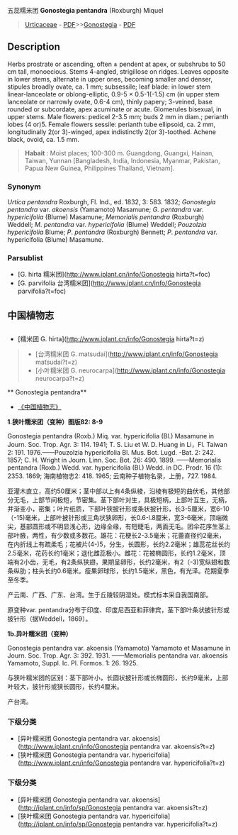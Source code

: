 五蕊糯米团 **Gonostegia pentandra** (Roxburgh) Miquel

> [Urticaceae](http://www.iplant.cn/info/Urticaceae?t=foc) - [PDF](http://www.iplant.cn/foc/pdf/Urticaceae.pdf)>>[Gonostegia](http://www.iplant.cn/info/Gonostegia?t=foc) - [PDF](http://www.iplant.cn/foc/pdf/Gonostegia.pdf)

## Description

Herbs prostrate or ascending, often ± pendent at apex, or subshrubs to 50 cm tall, monoecious. Stems 4-angled, strigillose on ridges. Leaves opposite in lower stems, alternate in upper ones, becoming smaller and denser, stipules broadly ovate, ca. 1 mm; subsessile; leaf blade: in lower stem linear-lanceolate or oblong-elliptic, 0.9-5 × 0.5-1(-1.5) cm (in upper stem lanceolate or narrowly ovate, 0.6-4 cm), thinly papery; 3-veined, base rounded or subcordate, apex acuminate or acute. Glomerules bisexual, in upper stems. Male flowers: pedicel 2-3.5 mm; buds 2 mm in diam.; perianth lobes (4 or)5. Female flowers sessile: perianth tube ellipsoid, ca. 2 mm, longitudinally 2(or 3)-winged, apex indistinctly 2(or 3)-toothed. Achene black, ovoid, ca. 1.5 mm.

> **Habait** : 
> Moist places; 100-300 m. Guangdong, Guangxi, Hainan, Taiwan, Yunnan [Bangladesh, India, Indonesia, Myanmar, Pakistan, Papua New Guinea, Philippines Thailand, Vietnam].

### Synonym
*Urtica* *pentandra* Roxburgh, Fl. Ind., ed. 1832, 3: 583. 1832; *Gonostegia* *pentandra* var. *akoensis* (Yamamoto) Masamune; *G*. *pentandra* var. *hypericifolia* (Blume) Masamune; *Memorialis* *pentandra* (Roxburgh) Weddell; *M*. *pentandra* var. *hypericifolia* (Blume) Weddell; *Pouzolzia* *hypericifolia* Blume; *P*. *pentandra* (Roxburgh) Bennett; *P*. *pentandra* var. hypericifolia (Blume) Masamune.

### Parsublist

* [G.  hirta  糯米团](http://www.iplant.cn/info/Gonostegia hirta?t=foc)
* [G.  parvifolia  台湾糯米团](http://www.iplant.cn/info/Gonostegia parvifolia?t=foc)

## 中国植物志

## 
* [糯米团  G.  hirta](http://www.iplant.cn/info/Gonostegia hirta?t=z)
> * [台湾糯米团  G.  matsudai](http://www.iplant.cn/info/Gonostegia matsudai?t=z)
> * [小叶糯米团  G.  neurocarpa](http://www.iplant.cn/info/Gonostegia neurocarpa?t=z)

** Gonostegia pentandra**

* [《中国植物志》](http://www.iplant.cn/frps)

**1.狭叶糯米团（变种）图版82: 8-9**

Gonostegia pentandra (Roxb.) Miq. var. hypericifolia (Bl.) Masamune in Journ. Soc. Trop. Agr. 3: 114. 1941; T. S. Liu et W. D. Huang in Li，Fl. Taiwan 2: 191. 1976.——Pouzolzia hypericifolia Bl. Mus. Bot. Lugd. -Bat. 2: 242. 1857; C. H. Wright in Journ. Linn. Soc. Bot. 26: 490. 1899. ——Memorialis pentandra (Roxb.) Wedd. var. hypericifolia (Bl.) Wedd. in DC. Prodr. 16 (1): 2353. 1869; 海南植物志2: 418. 1965; 云南种子植物名录，上册，727. 1984.

亚灌木直立，高约50厘米；茎中部以上有4条纵棱，沿棱有极短的曲伏毛，其他部分无毛，上部节间极短，节密集。茎下部叶对生，具极短柄，上部叶互生，无柄，并渐变小，密集；叶片纸质，下部叶狭披针形或条状披针形，长3-5厘米，宽6-10（-15)毫米，上部叶披针形或三角状狭卵形，长0.6-l.8厘米，宽3-6毫米，顶端微尖，基部圆形或不明显浅心形，边缘全缘，有短睫毛，两面无毛。团伞花序生茎上部叶腋，两性，有少数或多数花。雄花：花梗长2-3.5毫米；花蕾直径约2毫米，在内折线上有疏柔毛；花被片(4-)5，分生，长圆形，长约2.2毫米；雄蕊花丝长约2.5毫米，花药长约1毫米；退化雌蕊极小。雌花：花被椭圆形，长约1.2毫米，顶端有2小齿，无毛，有2条纵狭翅，果期呈卵形，长约2毫米，有2（-3)宽纵翅和数条纵肋；柱头长约0.6毫米。瘦果卵球形，长约1.5毫米，黑色，有光泽。花期夏季至冬季。

产云南、广西、广东、台湾。生于丘陵较阴湿处。模式标本采自我国南部。

原变种var. pentandra分布于印度、印度尼西亚和菲律宾，茎下部叶条状披针形或披针形（据Weddell，1869）。

**1b.异叶糯米团（变种）**

Gonostegia pentandra var. akoensis (Yamamoto) Yamamoto et Masamune in Journ. Soc. Trop. Agr. 3: 392. 1931. ——Memorialis pentandra var. akoensis Yamamoto, Suppl. Ic. Pl. Formos. 1: 26. 1925.

与狭叶糯米团的区别：茎下部叶小，长圆状披针形或长椭圆形，长约9毫米，上部叶较大，披针形或狭长圆形，长约4厘米。

产台湾。

### 下级分类
* [异叶糯米团  Gonostegia pentandra var. akoensis](http://www.iplant.cn/info/Gonostegia pentandra var. akoensis?t=z)
* [狭叶糯米团  Gonostegia pentandra var. hypericifolia](http://www.iplant.cn/info/Gonostegia pentandra var. hypericifolia?t=z)

### 下级分类
* [异叶糯米团  Gonostegia pentandra var. akoensis](http://iplant.cn/info/sp/Gonostegia pentandra var. akoensis?t=z)
* [狭叶糯米团  Gonostegia pentandra var. hypericifolia](http://iplant.cn/info/sp/Gonostegia pentandra var. hypericifolia?t=z)
